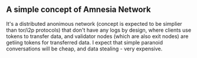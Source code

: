 ## A simple concept of Amnesia Network

It's a distributed anonimous network (concept is expected to be simplier than tor/i2p protocols) that don't have any logs by design, where clients use tokens to transfer data, and validator nodes (which are also exit nodes) are getiing tokens for transferred data. I expect that simple paranoid conversations will be cheap, and data stealing - very expensive.

